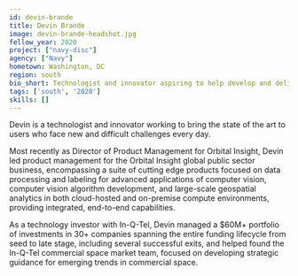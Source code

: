 ```yaml
---
id: devin-brande
title: Devin Brande
image: devin-brande-headshot.jpg
fellow_year: 2020
project: ["navy-disc"]
agency: ["Navy"]
hometown: Washington, DC
region: south
bio_short: Technologist and innovator aspiring to help develop and deliver the next generation of solutions to everyday users. Experienced at the intersection of venture-backed innovation and the U.S. Government.
tags: ['south', '2020']
skills: []
---
```


Devin is a technologist and innovator working to bring the state of the art to users who face new and difficult challenges every day.

Most recently as Director of Product Management for Orbital Insight, Devin led product management for the Orbital Insight global public sector business, encompassing a suite of cutting edge products focused on data processing and labeling for advanced applications of computer vision, computer vision algorithm development, and large-scale geospatial analytics in both cloud-hosted and on-premise compute environments, providing integrated, end-to-end capabilities.

As a technology investor with In-Q-Tel, Devin managed a $60M+ portfolio of investments in 30+ companies spanning the entire funding lifecycle from seed to late stage, including several successful exits, and helped found the In-Q-Tel commercial space market team, focused on developing strategic guidance for emerging trends in commercial space.
